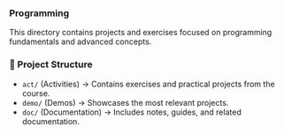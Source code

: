 ### Programming
This directory contains projects and exercises focused on programming fundamentals and advanced concepts.

### 📂 Project Structure  
- `act/` (Activities) → Contains exercises and practical projects from the course.
- `demo/` (Demos) → Showcases the most relevant projects.  
- `doc/` (Documentation) → Includes notes, guides, and related documentation.  

